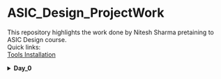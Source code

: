 # ASIC_Design_ProjectWork
This repository highlights the work done by Nitesh Sharma pretaining to ASIC Design course.
<br>
Quick links:
<br>
[Tools Installation](#day0)
<details>
  <summary> <strong>Day_0</strong></summary>
	<a name="day0"></a>
   <details>
     <summary>iverilog</summary>
     Commands used for iverilog installation:
     
         
```
sudo apt-get update
sudo apt-get install iverilog
```
iverilog Installation
<img src="https://user-images.githubusercontent.com/140998787/257133371-5ee81e29-7172-4958-8619-d11be643f8be.png">
    
Checking for installation:
<img src="https://user-images.githubusercontent.com/140998787/257133385-23e46cdd-5286-4ac5-bfa6-ed7c014c27e5.png">
   </details>
  <details>
    <summary>gtkwave</summary>
Command used for gtkwave installation
    
```
        sudo apt-get install gtkwave
```
    
    
gtkwave installation:

<img src ="https://user-images.githubusercontent.com/140998787/257133351-15fdb0a8-0544-42ec-9728-ccc504e13f57.png">

Checking for Installation<br>
<img src =https://user-images.githubusercontent.com/140998787/257133362-8a86c9a3-9e0b-4685-882f-7aa89ffb799a.png>
    
  </details>
  <details>
    <summary>Yosys</summary>
    Commands for Yosys Installation:
		
```
sudo apt-get update
sudo apt-get install yosys
```

Yosys Installation:
<br>
    <img src="https://user-images.githubusercontent.com/140998787/257133314-abdfaa0a-5801-477e-8d73-dc2c873db915.png">
    <br>
Checking Installation of Yosys
    <br>
    <img src="https://user-images.githubusercontent.com/140998787/257133324-7888d6c3-e880-4da1-b751-961ec80847b8.png">
  </details>
</details>
